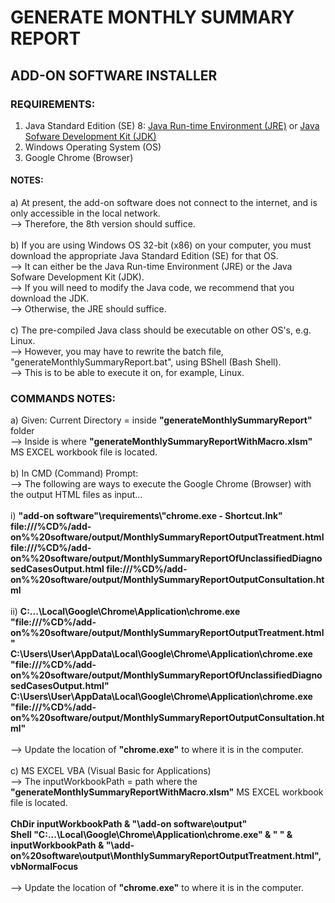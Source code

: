 # GENERATE MONTHLY SUMMARY REPORT
## ADD-ON SOFTWARE INSTALLER
### REQUIREMENTS:
1) Java Standard Edition (SE) 8: [Java Run-time Environment (JRE)](https://www.oracle.com/technetwork/java/javase/downloads/jre8-downloads-2133155.html) or [Java Sofware Development Kit (JDK)](https://www.oracle.com/technetwork/java/javase/downloads/jdk8-downloads-2133151.html)<br />
2) Windows Operating System (OS) 
3) Google Chrome (Browser)
#### NOTES:
a) At present, the add-on software does not connect to the internet, and is only accessible in the local network.<br />
--> Therefore, the 8th version should suffice.<br /><br />
b) If you are using Windows OS 32-bit (x86) on your computer, you must download the appropriate Java Standard Edition (SE) for that OS.<br />
--> It can either be the Java Run-time Environment (JRE) or the Java Sofware Development Kit (JDK).<br />
--> If you will need to modify the Java code, we recommend that you download the JDK.<br />
--> Otherwise, the JRE should suffice.<br /><br />
c) The pre-compiled Java class should be executable on other OS's, e.g. Linux.<br />
--> However, you may have to rewrite the batch file, "generateMonthlySummaryReport.bat", using BShell (Bash Shell).<br />
--> This is to be able to execute it on, for example, Linux.<br /> 

### COMMANDS NOTES:
a) Given: Current Directory = inside <b>"generateMonthlySummaryReport"</b> folder<br />
--> Inside is where <b>"generateMonthlySummaryReportWithMacro.xlsm"</b> MS EXCEL workbook file is located.<br />
<br />
b) In CMD (Command) Prompt:<br />
--> The following are ways to execute the Google Chrome (Browser) with the output HTML files as input...<br /><br />
i) <b>"add-on software"\requirements\\"chrome.exe - Shortcut.lnk" file:///%CD%/add-on%%20software/output/MonthlySummaryReportOutputTreatment.html file:///%CD%/add-on%%20software/output/MonthlySummaryReportOfUnclassifiedDiagnosedCasesOutput.html file:///%CD%/add-on%%20software/output/MonthlySummaryReportOutputConsultation.html</b>
<br /><br />
ii) <b>C:\...\Local\Google\Chrome\Application\chrome.exe "file:///%CD%/add-on%%20software/output/MonthlySummaryReportOutputTreatment.html"</b><br />
<b>C:\Users\User\AppData\Local\Google\Chrome\Application\chrome.exe "file:///%CD%/add-on%%20software/output/MonthlySummaryReportOfUnclassifiedDiagnosedCasesOutput.html"</b><br />
<b>C:\Users\User\AppData\Local\Google\Chrome\Application\chrome.exe "file:///%CD%/add-on%%20software/output/MonthlySummaryReportOutputConsultation.html"</b><br />
<br />
--> Update the location of <b>"chrome.exe"</b> to where it is in the computer.<br />
<br />
c) MS EXCEL VBA (Visual Basic for Applications)<br />
--> The inputWorkbookPath = path where the <b>"generateMonthlySummaryReportWithMacro.xlsm"</b> MS EXCEL workbook file is located.<br />
<br />
<b>ChDir inputWorkbookPath & "\add-on software\output"<br />
Shell "C:\...\Local\Google\Chrome\Application\chrome.exe" & " " & inputWorkbookPath & "\add-on%20software\output\MonthlySummaryReportOutputTreatment.html", vbNormalFocus<br />
</b><br />
--> Update the location of <b>"chrome.exe"</b> to where it is in the computer.
